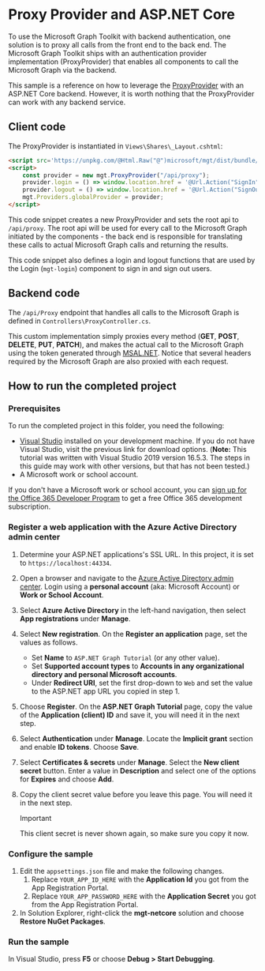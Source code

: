 # Proxy Provider and ASP.NET Core

To use the Microsoft Graph Toolkit with backend authentication, one solution is to proxy all calls from the front end to the back end. The Microsoft Graph Toolkit ships with an authentication provider implementation (ProxyProvider) that enables all components to call the Microsoft Graph via the backend. 

This sample is a reference on how to leverage the [ProxyProvider](https://docs.microsoft.com/graph/toolkit/providers/proxy) with an ASP.NET Core backend. However, it is worth nothing that the ProxyProvider can work with any backend service.

## Client code

The ProxyProvider is instantiated in `Views\Shares\_Layout.cshtml`:

```html
<script src='https://unpkg.com/@Html.Raw("@")microsoft/mgt/dist/bundle/mgt-loader.js'></script>
<script>
    const provider = new mgt.ProxyProvider("/api/proxy");
    provider.login = () => window.location.href = '@Url.Action("SignIn", "Account")';
    provider.logout = () => window.location.href = '@Url.Action("SignOut", "Account")';
    mgt.Providers.globalProvider = provider;
</script>
```

This code snippet creates a new ProxyProvider and sets the root api to `/api/proxy`. The root api will be used for every call to the Microsoft Graph initiated by the components - the back end is responsible for translating these calls to actual Microsoft Graph calls and returning the results.

This code snippet also defines a login and logout functions that are used by the Login (`mgt-login`) component to sign in and sign out users.

## Backend code

The `/api/Proxy` endpoint that handles all calls to the Microsoft Graph is defined in `Controllers\ProxyController.cs`. 

This custom implementation simply proxies every method (**GET**, **POST**, **DELETE**, **PUT**, **PATCH**), and makes the actual call to the Microsoft Graph using the token generated through [MSAL.NET](https://github.com/AzureAD/microsoft-authentication-library-for-dotnet). Notice that several headers required by the Microsoft Graph are also proxied with each request.

## How to run the completed project

### Prerequisites

To run the completed project in this folder, you need the following:

- [Visual Studio](https://visualstudio.microsoft.com/vs/) installed on your development machine. If you do not have Visual Studio, visit the previous link for download options. (**Note:** This tutorial was written with Visual Studio 2019 version 16.5.3. The steps in this guide may work with other versions, but that has not been tested.)
- A Microsoft work or school account.

If you don't have a Microsoft work or school account, you can [sign up for the Office 365 Developer Program](https://developer.microsoft.com/office/dev-program) to get a free Office 365 development subscription.

### Register a web application with the Azure Active Directory admin center

1. Determine your ASP.NET applications's SSL URL. In this project, it is set to `https://localhost:44334`.

1. Open a browser and navigate to the [Azure Active Directory admin center](https://aad.portal.azure.com). Login using a **personal account** (aka: Microsoft Account) or **Work or School Account**.

1. Select **Azure Active Directory** in the left-hand navigation, then select **App registrations** under **Manage**.


1. Select **New registration**. On the **Register an application** page, set the values as follows.

    - Set **Name** to `ASP.NET Graph Tutorial` (or any other value).
    - Set **Supported account types** to **Accounts in any organizational directory and personal Microsoft accounts**.
    - Under **Redirect URI**, set the first drop-down to `Web` and set the value to the ASP.NET app URL you copied in step 1.


1. Choose **Register**. On the **ASP.NET Graph Tutorial** page, copy the value of the **Application (client) ID** and save it, you will need it in the next step.


1. Select **Authentication** under **Manage**. Locate the **Implicit grant** section and enable **ID tokens**. Choose **Save**.


1. Select **Certificates & secrets** under **Manage**. Select the **New client secret** button. Enter a value in **Description** and select one of the options for **Expires** and choose **Add**.


1. Copy the client secret value before you leave this page. You will need it in the next step.

    > [!IMPORTANT]
    > This client secret is never shown again, so make sure you copy it now.


### Configure the sample

1. Edit the `appsettings.json` file and make the following changes.
    1. Replace `YOUR_APP_ID_HERE` with the **Application Id** you got from the App Registration Portal.
    1. Replace `YOUR_APP_PASSWORD_HERE` with the **Application Secret** you got from the App Registration Portal.
1. In Solution Explorer, right-click the **mgt-netcore** solution and choose **Restore NuGet Packages**.

### Run the sample

In Visual Studio, press **F5** or choose **Debug > Start Debugging**.
